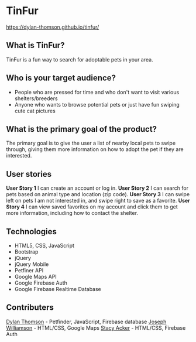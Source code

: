 # TinFur

https://dylan-thomson.github.io/tinfur/

## What is TinFur?
TinFur is a fun way to search for adoptable pets in your area. 

## Who is your target audience?
* People who are pressed for time and who don't want to visit various shelters/breeders
* Anyone who wants to browse potential pets or just have fun swiping cute cat pictures

## What is the primary goal of the product?
The primary goal is to give the user a list of nearby local pets to swipe through, giving them more information on how to adopt the pet if they are interested.

## User stories
**User Story 1** I can create an account or log in.
**User Story 2** I can search for pets based on animal type and location (zip code).
**User Story 3** I can swipe left on pets I am not interested in, and swipe right to save as a favorite.
**User Story 4** I can view saved favorites on my account and click them to get more information, including how to contact the shelter.

## Technologies
* HTML5, CSS, JavaScript
* Bootstrap
* jQuery
* jQuery Mobile
* Petfiner API
* Google Maps API
* Google Firebase Auth
* Google Firebase Realtime Database

## Contributers
[Dylan Thomson](https://github.com/Dylan-Thomson) - Petfinder, JavaScript, Firebase database
[Joseph Williamson](https://github.com/jmbw88) - HTML/CSS, Google Maps
[Stacy Acker](https://github.com/slacker2222) - HTML/CSS, Firebase Auth